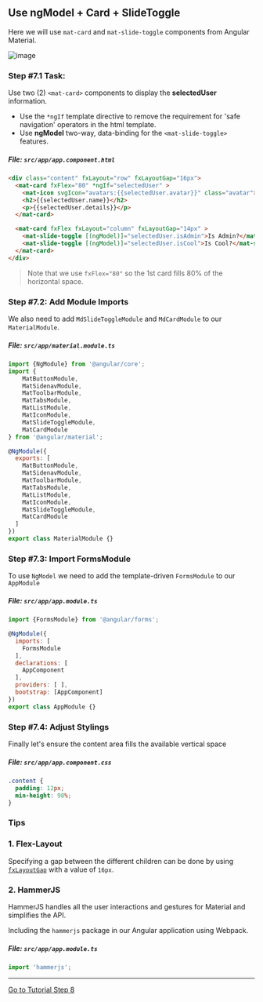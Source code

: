 ## Use ngModel + Card + SlideToggle

Here we will use `mat-card` and `mat-slide-toggle` components from Angular Material.

![image](https://cloud.githubusercontent.com/assets/6004537/24765552/7d32dbf2-1ab5-11e7-886d-3eee6fa84ba6.png)

### Step #7.1 Task:

Use two (2) `<mat-card>` components to display the **selectedUser** information. 

*  Use the `*ngIf` template directive to remove the requirement for 'safe navigation' operators in the html template.
*  Use **ngModel** two-way, data-binding for the `<mat-slide-toggle>` features.

##### File:  `src/app/app.component.html`

```html
<div class="content" fxLayout="row" fxLayoutGap="16px">
  <mat-card fxFlex="80" *ngIf="selectedUser" >
    <mat-icon svgIcon="avatars:{{selectedUser.avatar}}" class="avatar"></mat-icon>
    <h2>{{selectedUser.name}}</h2>
    <p>{{selectedUser.details}}</p>
  </mat-card>

  <mat-card fxFlex fxLayout="column" fxLayoutGap="14px" >
    <mat-slide-toggle [(ngModel)]="selectedUser.isAdmin">Is Admin?</mat-slide-toggle>
    <mat-slide-toggle [(ngModel)]="selectedUser.isCool">Is Cool?</mat-slide-toggle>
  </mat-card>
</div>
```

> Note that we use `fxFlex="80"` so the 1st card fills 80% of the horizontal space.


### Step #7.2: Add Module Imports

We also need to add `MdSlideToggleModule` and `MdCardModule` to our `MaterialModule`.

##### File: `src/app/material.module.ts`

```js
import {NgModule} from '@angular/core';
import {
    MatButtonModule,
    MatSidenavModule,
    MatToolbarModule,
    MatTabsModule,
    MatListModule,
    MatIconModule,
    MatSlideToggleModule,
    MatCardModule
} from '@angular/material';

@NgModule({
  exports: [
    MatButtonModule,
    MatSidenavModule,
    MatToolbarModule,
    MatTabsModule,
    MatListModule,
    MatIconModule,
    MatSlideToggleModule,
    MatCardModule
  ]
})
export class MaterialModule {}
```

### Step #7.3: Import FormsModule 

To use `NgModel` we need to add the template-driven `FormsModule` to our `AppModule`

##### File: `src/app/app.module.ts`

```js
import {FormsModule} from '@angular/forms';

@NgModule({
  imports: [
    FormsModule
  ],
  declarations: [
    AppComponent
  ],
  providers: [ ],
  bootstrap: [AppComponent]
})
export class AppModule {}

```


### Step #7.4: Adjust Stylings

Finally let's ensure the content area fills the available vertical space

##### File:  `src/app/app.component.css`

```css
.content {
  padding: 12px;
  min-height: 98%;
}
```

### Tips

### 1. Flex-Layout
Specifying a gap between the different children can be done by using 
[`fxLayoutGap`](https://github.com/angular/flex-layout/wiki/Declarative-API-Overview) with a value of `16px`.

### 2. HammerJS

HammerJS handles all the user interactions and gestures for Material and simplifies the API.

Including the `hammerjs` package in our Angular application using Webpack.

##### File:  `src/app/app.module.ts`

```ts
import 'hammerjs';
```

---

[Go to Tutorial Step 8](./STEP_8.md)
